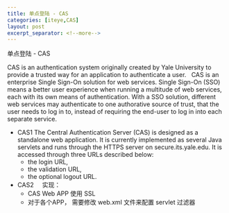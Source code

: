 ```yaml
---
title: 单点登陆 - CAS
categories: [iteye,CAS]
layout: post
excerpt_separator: <!--more-->
---
```

单点登陆 - CAS <!--more-->

CAS is an authentication system originally created by Yale University to provide a trusted way for an application to authenticate a user.   CAS is an enterprise Single Sign-On solution for web services. Single Sign-On (SSO) means a better user experience when running a multitude of web services, each with its own means of authentication. With a SSO solution, different web services may authenticate to one authorative source of trust, that the user needs to log in to, instead of requiring the end-user to log in into each separate service.        

+ CAS1 The Central Authentication Server (CAS) is designed as a standalone web application. It is currently implemented as several Java servlets and runs through the HTTPS server on secure.its.yale.edu. It is accessed through three URLs described below: 
  + the login URL, 
  + the validation URL, 
  + the optional logout URL.    
+ CAS2    
实现： 
  + CAS Web APP 使用 SSL 
  + 对于各个APP， 需要修改 web.xml 文件来配置 servlet 过滤器
